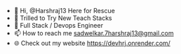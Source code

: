 - 👋 Hi, @Harshraj13 Here for Rescue
- 👀 Trilled to Try New Teach Stacks
- 🌱 Full Stack / Devops Engineer 
- 📫 How to reach me sadwelkar.7harshraj13@gmail.com
- 🌐 Check out my website https://devhrj.onrender.com/

<!---
Harshraj13/Harshraj13 is a ✨ special ✨ repository because its `README.md` (this file) appears on your GitHub profile.
You can click the Preview link to take a look at your changes.
--->
